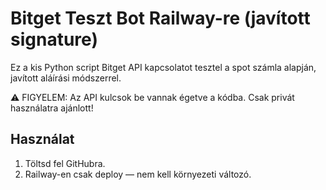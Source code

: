 # Bitget Teszt Bot Railway-re (javított signature)

Ez a kis Python script Bitget API kapcsolatot tesztel a spot számla alapján, javított aláírási módszerrel.

⚠️ FIGYELEM: Az API kulcsok be vannak égetve a kódba. Csak privát használatra ajánlott!

## Használat

1. Töltsd fel GitHubra.
2. Railway-en csak deploy — nem kell környezeti változó.
